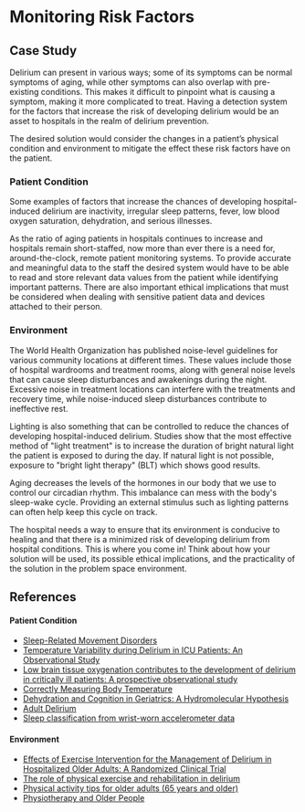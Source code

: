 # Monitoring Risk Factors

## Case Study
Delirium can present in various ways; some of its symptoms can be normal symptoms of aging, while other symptoms can also overlap with pre-existing conditions. This makes it difficult to pinpoint what is causing a symptom, making it more complicated to treat. Having a detection system for the factors that increase the risk of developing delirium would be an asset to hospitals in the realm of delirium prevention. 

The desired solution would consider the changes in a patient’s physical condition and environment to mitigate the effect these risk factors have on the patient.

### Patient Condition
Some examples of factors that increase the chances of developing hospital-induced delirium are inactivity, irregular sleep patterns, fever, low blood oxygen saturation, dehydration, and serious illnesses.

As the ratio of aging patients in hospitals continues to increase and hospitals remain short-staffed, now more than ever there is a need for, around-the-clock, remote patient monitoring systems. To provide accurate and meaningful data to the staff the desired system would have to be able to read and store relevant data values from the patient while identifying important patterns. There are also important ethical implications that must be considered when dealing with sensitive patient data and devices attached to their person. 

### Environment
The World Health Organization has published noise-level guidelines for various community locations at different times. These values include those of hospital wardrooms and treatment rooms, along with general noise levels that can cause sleep disturbances and awakenings during the night. Excessive noise in treatment locations can interfere with the treatments and recovery time, while noise-induced sleep disturbances contribute to ineffective rest.

Lighting is also something that can be controlled to reduce the chances of developing hospital-induced delirium. Studies show that the most effective method of "light treatment" is to increase the duration of bright natural light the patient is exposed to during the day. If natural light is not possible, exposure to "bright light therapy" (BLT) which shows good results.

Aging decreases the levels of the hormones in our body that we use to control our circadian rhythm. This imbalance can mess with the body's sleep-wake cycle. Providing an external stimulus such as lighting patterns can often help keep this cycle on track.

The hospital needs a way to ensure that its environment is conducive to healing and that there is a minimized risk of developing delirium from hospital conditions. This is where you come in! Think about how your solution will be used, its possible ethical implications, and the practicality of the solution in the problem space environment.

## References
#### Patient Condition
* [Sleep-Related Movement Disorders ](https://www.sleepfoundation.org/sleep-related-movement-disorders)
* [Temperature Variability during Delirium in ICU Patients: An Observational Study](https://www.ncbi.nlm.nih.gov/pmc/articles/PMC3806845/)
* [Low brain tissue oxygenation contributes to the development of delirium in critically ill patients: A prospective observational study](https://pubmed.ncbi.nlm.nih.gov/28668768/)
* [Correctly Measuring Body Temperature](https://www.microlife.com/magazine/fever/how-to-measure-body-temperature-correctly#:~:text=Measuring%20the%20body%27s%20surface%20temperature,influence%20of%20the%20ambient%20temperature.)
* [Dehydration and Cognition in Geriatrics: A Hydromolecular Hypothesis](https://www.ncbi.nlm.nih.gov/pmc/articles/PMC4860410/)
* [Adult Delirium](https://www.ncbi.nlm.nih.gov/books/NBK555956/)
* [Sleep classification from wrist-worn accelerometer data](https://www.nature.com/articles/s41598-020-79217-x)

#### Environment
* [Effects of Exercise Intervention for the Management of Delirium in Hospitalized Older Adults: A Randomized Clinical Trial](https://pubmed.ncbi.nlm.nih.gov/38593983/#:~:text=Exercise%20seemed%20to%20reduce%20delirium,did%20not%20reach%20statistical%20significance.)
* [The role of physical exercise and rehabilitation in delirium](https://www.ncbi.nlm.nih.gov/pmc/articles/PMC7224129/)
* [Physical activity tips for older adults (65 years and older)](https://www.canada.ca/en/public-health/services/publications/healthy-living/physical-activity-tips-older-adults-65-years-older.html)
* [Physiotherapy and Older People](https://www.physio-pedia.com/Physiotherapy_and_Older_People)